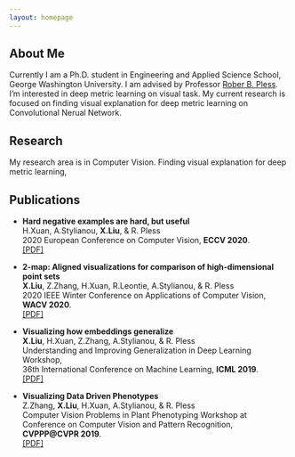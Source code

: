 ```yaml
---
layout: homepage
---
```


## About Me

Currently I am a Ph.D. student in Engineering and Applied Science School, George Washington University. I am advised by Professor [Rober B. Pless](https://www2.seas.gwu.edu/~pless/). I’m interested in deep metric learning on visual task. My current research is focused on finding visual explanation for deep metric learning on Convolutional Nerual Network.

## Research 

My research area is in Computer Vision. Finding visual explanation for deep metric learning,
 
## Publications

- **Hard negative examples are hard, but useful**  
 H.Xuan, A.Stylianou, **X.Liu**, & R. Pless  
2020 European Conference on Computer Vision, **ECCV 2020**.  
[[PDF]](https://arxiv.org/pdf/2007.12749.pdf)

- **2-map: Aligned visualizations for comparison of high-dimensional point sets**  
**X.Liu**, Z.Zhang, H.Xuan, R.Leontie, A.Stylianou, & R. Pless  
2020 IEEE Winter Conference on Applications of Computer Vision, **WACV 2020**.  
[[PDF]](https://openaccess.thecvf.com/content_WACV_2020/papers/Liu_2-MAP_Aligned_Visualizations_for_Comparison_of_High-Dimensional_Point_Sets_WACV_2020_paper.pdf)

- **Visualizing how embeddings generalize**  
**X.Liu**, H.Xuan, Z.Zhang, A.Stylianou, & R. Pless  
Understanding and Improving Generalization in Deep Learning Workshop,  
36th International Conference on Machine Learning, **ICML 2019**.    
[[PDF]](https://arxiv.org/abs/1909.07464)

- **Visualizing Data Driven Phenotypes**  
 Z.Zhang, **X.Liu**, H.Xuan, A.Stylianou, & R. Pless  
Computer Vision Problems in Plant Phenotyping Workshop at  
Conference on Computer Vision and Pattern Recognition, **CVPPP@CVPR 2019**.    
[[PDF]](https://www.plant-phenotyping.org/lw_resource/datapool/systemfiles/elements/files/c7538f5c-7552-11e9-b1c5-dead53a91d31/current/document/ZhangCVPPP2019.pdf)
